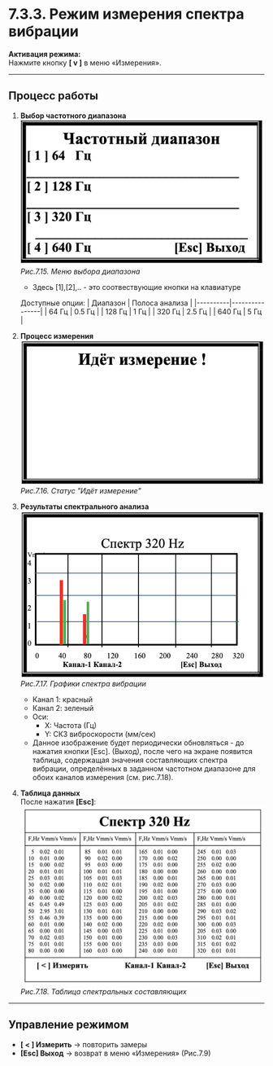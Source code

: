 # 7.3.3. Режим измерения спектра вибрации

**Активация режима:**  
Нажмите кнопку **[ v ]** в меню «Измерения».

---

## Процесс работы
1. **Выбор частотного диапазона**  
   ![](image-2.png)  
   *Рис.7.15. Меню выбора диапазона*  

   - Здесь [1],[2],.. - это соотвествующие кнопки на клавиатуре
  
   Доступные опции:
   | Диапазон | Полоса анализа |
   |----------|----------------|
   | 64 Гц    | 0.5 Гц         |
   | 128 Гц   | 1 Гц           |
   | 320 Гц   | 2.5 Гц         |
   | 640 Гц   | 5 Гц           |

2. **Процесс измерения**  
   ![](image-3.png)  
   *Рис.7.16. Статус "Идёт измерение"*

3. **Результаты спектрального анализа**  
   ![](image-4.png)  
   *Рис.7.17. Графики спектра вибрации*  
   - Канал 1: красный
   - Канал 2: зеленый
   - Оси:
     - X: Частота (Гц)
     - Y: СКЗ виброскорости (мм/сек)
   - Данное изображение будет периодически обновляться - до нажатия кнопки [Esc]. 
(Выход), после чего на экране появится таблица, содержащая значения составляющих 
спектра вибрации,  определённых в заданном частотном диапазоне  для  обоих  каналов измерения (см. рис.7.18).

4. **Таблица данных**  
   После нажатия **[Esc]**:  
   ![](image-5.png)  
   *Рис.7.18. Таблица спектральных составляющих*

---

## Управление режимом
- **[ < ] Измерить** → повторить замеры
- **[Esc] Выход** → возврат в меню «Измерения» (Рис.7.9)

